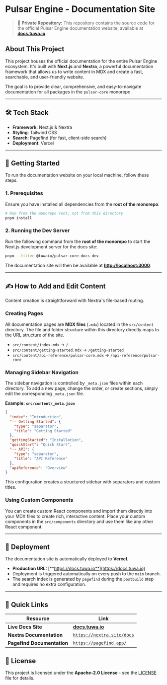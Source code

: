 # Pulsar Engine - Documentation Site

> 🔴 **Private Repository:** This repository contains the source code for the official Pulsar Engine documentation website, available at **[docs.tuwa.io](https://docs.tuwa.io)**.

## About This Project

This project houses the official documentation for the entire Pulsar Engine ecosystem. It's built with **Next.js** and **Nextra**, a powerful documentation framework that allows us to write content in MDX and create a fast, searchable, and user-friendly website.

The goal is to provide clear, comprehensive, and easy-to-navigate documentation for all packages in the `pulsar-core` monorepo.

---

## 🛠 Tech Stack

-   **Framework**: Next.js & Nextra
-   **Styling**: Tailwind CSS
-   **Search**: Pagefind (for fast, client-side search)
-   **Deployment**: Vercel

---

## 🚀 Getting Started

To run the documentation website on your local machine, follow these steps.

### 1. Prerequisites

Ensure you have installed all dependencies from the **root of the monorepo**:

```bash
# Run from the monorepo root, not from this directory
pnpm install
````

### 2\. Running the Dev Server

Run the following command from the **root of the monorepo** to start the Next.js development server for the docs site:

```bash
pnpm --filter @tuwaio/pulsar-core-docs dev
```

The documentation site will then be available at **[http://localhost:3000](http://localhost:3000)**.

-----

## ✍️ How to Add and Edit Content

Content creation is straightforward with Nextra's file-based routing.

### Creating Pages

All documentation pages are **MDX files** (`.mdx`) located in the `src/content` directory. The file and folder structure within this directory directly maps to the URL structure of the site.

- `src/content/index.mdx` → `/`
- `src/content/getting-started.mdx` → `/getting-started`
- `src/content/api-reference/pulsar-core.mdx` → `/api-reference/pulsar-core`

### Managing Sidebar Navigation

The sidebar navigation is controlled by `_meta.json` files within each directory. To add a new page, change the order, or create sections, simply edit the corresponding `_meta.json` file.

**Example: `src/content/_meta.json`**

```json
{
  "index": "Introduction",
  "-- Getting Started": {
    "type": "separator",
    "title": "Getting Started"
  },
  "gettingStarted": "Installation",
  "quickStart": "Quick Start",
  "-- API": {
    "type": "separator",
    "title": "API Reference"
  },
  "apiReference": "Overview"
}
```

This configuration creates a structured sidebar with separators and custom titles.

### Using Custom Components

You can create custom React components and import them directly into your MDX files to create rich, interactive content. Place your custom components in the `src/components` directory and use them like any other React component.

-----

## 🚀 Deployment

The documentation site is automatically deployed to **Vercel**.

- **Production URL:** [**https://docs.tuwa.io**](https://docs.tuwa.io)
- Deployment is triggered automatically on every push to the `main` branch.
- The search index is generated by `pagefind` during the `postbuild` step and requires no extra configuration.

-----

## 🔗 Quick Links

| Resource                 | Link                                                 |
| ------------------------ | ---------------------------------------------------- |
| **Live Docs Site** | [**docs.tuwa.io**](https://docs.tuwa.io)             |
| **Nextra Documentation** | [`https://nextra.site/docs`](https://nextra.site/docs) |
| **Pagefind Documentation**| [`https://pagefind.app/`](https://pagefind.app/)     |

## 📄 License

This project is licensed under the **Apache-2.0 License** - see the [LICENSE](./LICENSE) file for details.

